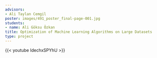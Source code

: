 ```yaml
---
advisors:
- Ali Taylan Cemgil
poster: images/491_poster_final-page-001.jpg
students:
- name: Ali Göksu Özkan
title: Optimization of Machine Learning Algorithms on Large Datasets
type: project
---
```


{{< youtube IdechxSPYhU >}}
